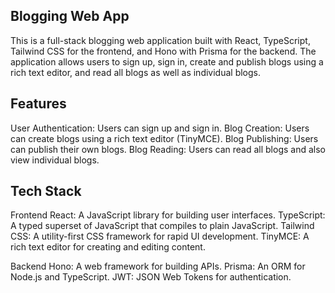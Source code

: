 ## Blogging Web App
This is a full-stack blogging web application built with React, TypeScript, Tailwind CSS for the frontend, and Hono with Prisma for the backend. The application allows users to sign up, sign in, create and publish blogs using a rich text editor, and read all blogs as well as individual blogs.

## Features
User Authentication: Users can sign up and sign in.
Blog Creation: Users can create blogs using a rich text editor (TinyMCE).
Blog Publishing: Users can publish their own blogs.
Blog Reading: Users can read all blogs and also view individual blogs.

## Tech Stack
Frontend
React: A JavaScript library for building user interfaces.
TypeScript: A typed superset of JavaScript that compiles to plain JavaScript.
Tailwind CSS: A utility-first CSS framework for rapid UI development.
TinyMCE: A rich text editor for creating and editing content.

Backend
Hono: A web framework for building APIs.
Prisma: An ORM for Node.js and TypeScript.
JWT: JSON Web Tokens for authentication.
